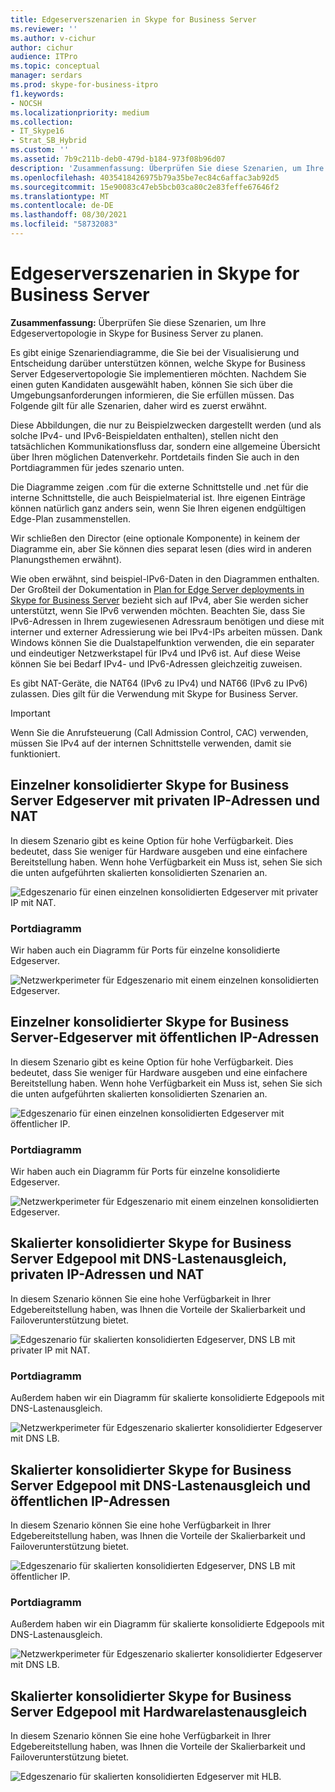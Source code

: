 ```yaml
---
title: Edgeserverszenarien in Skype for Business Server
ms.reviewer: ''
ms.author: v-cichur
author: cichur
audience: ITPro
ms.topic: conceptual
manager: serdars
ms.prod: skype-for-business-itpro
f1.keywords:
- NOCSH
ms.localizationpriority: medium
ms.collection:
- IT_Skype16
- Strat_SB_Hybrid
ms.custom: ''
ms.assetid: 7b9c211b-deb0-479d-b184-973f08b96d07
description: 'Zusammenfassung: Überprüfen Sie diese Szenarien, um Ihre Edgeservertopologie in Skype for Business Server zu planen.'
ms.openlocfilehash: 4035418426975b79a35be7ec84c6affac3ab92d5
ms.sourcegitcommit: 15e90083c47eb5bcb03ca80c2e83feffe67646f2
ms.translationtype: MT
ms.contentlocale: de-DE
ms.lasthandoff: 08/30/2021
ms.locfileid: "58732083"
---
```

# <a name="edge-server-scenarios-in-skype-for-business-server"></a>Edgeserverszenarien in Skype for Business Server
 
**Zusammenfassung:** Überprüfen Sie diese Szenarien, um Ihre Edgeservertopologie in Skype for Business Server zu planen.
  
Es gibt einige Szenariendiagramme, die Sie bei der Visualisierung und Entscheidung darüber unterstützen können, welche Skype for Business Server Edgeservertopologie Sie implementieren möchten. Nachdem Sie einen guten Kandidaten ausgewählt haben, können Sie sich über die Umgebungsanforderungen informieren, die Sie erfüllen müssen. Das Folgende gilt für alle Szenarien, daher wird es zuerst erwähnt.
  
Diese Abbildungen, die nur zu Beispielzwecken dargestellt werden (und als solche IPv4- und IPv6-Beispieldaten enthalten), stellen nicht den tatsächlichen Kommunikationsfluss dar, sondern eine allgemeine Übersicht über Ihren möglichen Datenverkehr. Portdetails finden Sie auch in den Portdiagrammen für jedes szenario unten.
  
Die Diagramme zeigen .com für die externe Schnittstelle und .net für die interne Schnittstelle, die auch Beispielmaterial ist. Ihre eigenen Einträge können natürlich ganz anders sein, wenn Sie Ihren eigenen endgültigen Edge-Plan zusammenstellen.
  
Wir schließen den Director (eine optionale Komponente) in keinem der Diagramme ein, aber Sie können dies separat lesen (dies wird in anderen Planungsthemen erwähnt).
  
Wie oben erwähnt, sind beispiel-IPv6-Daten in den Diagrammen enthalten. Der Großteil der Dokumentation in [Plan for Edge Server deployments in Skype for Business Server](edge-server-deployments.md) bezieht sich auf IPv4, aber Sie werden sicher unterstützt, wenn Sie IPv6 verwenden möchten. Beachten Sie, dass Sie IPv6-Adressen in Ihrem zugewiesenen Adressraum benötigen und diese mit interner und externer Adressierung wie bei IPv4-IPs arbeiten müssen. Dank Windows können Sie die Dualstapelfunktion verwenden, die ein separater und eindeutiger Netzwerkstapel für IPv4 und IPv6 ist. Auf diese Weise können Sie bei Bedarf IPv4- und IPv6-Adressen gleichzeitig zuweisen.
  
Es gibt NAT-Geräte, die NAT64 (IPv6 zu IPv4) und NAT66 (IPv6 zu IPv6) zulassen. Dies gilt für die Verwendung mit Skype for Business Server.
  
> [!IMPORTANT]
> Wenn Sie die Anrufsteuerung (Call Admission Control, CAC) verwenden, müssen Sie IPv4 auf der internen Schnittstelle verwenden, damit sie funktioniert. 
  
## <a name="single-consolidated-skype-for-business-server-edge-server-with-private-ip-addresses-and-nat"></a>Einzelner konsolidierter Skype for Business Server Edgeserver mit privaten IP-Adressen und NAT

In diesem Szenario gibt es keine Option für hohe Verfügbarkeit. Dies bedeutet, dass Sie weniger für Hardware ausgeben und eine einfachere Bereitstellung haben. Wenn hohe Verfügbarkeit ein Muss ist, sehen Sie sich die unten aufgeführten skalierten konsolidierten Szenarien an.
  
![Edgeszenario für einen einzelnen konsolidierten Edgeserver mit privater IP mit NAT.](../../media/Plan_LyncServer_Edge_Scenario_SingleConsolidatedEdgePrivateIP.jpg)
  
### <a name="port-diagram"></a>Portdiagramm

Wir haben auch ein Diagramm für Ports für einzelne konsolidierte Edgeserver.
  
![Netzwerkperimeter für Edgeszenario mit einem einzelnen konsolidierten Edgeserver.](../../media/Plan_LyncServer_Edge_NetPerimeter_SingleConsolidatedEdge.jpg)
  
## <a name="single-consolidated-skype-for-business-server-edge-server-with-public-ip-addresses"></a>Einzelner konsolidierter Skype for Business Server-Edgeserver mit öffentlichen IP-Adressen

In diesem Szenario gibt es keine Option für hohe Verfügbarkeit. Dies bedeutet, dass Sie weniger für Hardware ausgeben und eine einfachere Bereitstellung haben. Wenn hohe Verfügbarkeit ein Muss ist, sehen Sie sich die unten aufgeführten skalierten konsolidierten Szenarien an.
  
![Edgeszenario für einen einzelnen konsolidierten Edgeserver mit öffentlicher IP.](../../media/Plan_LyncServer_Edge_Scenario_SingleConsolidatedEdgePublicIP.jpg)
  
### <a name="port-diagram"></a>Portdiagramm

Wir haben auch ein Diagramm für Ports für einzelne konsolidierte Edgeserver.
  
![Netzwerkperimeter für Edgeszenario mit einem einzelnen konsolidierten Edgeserver.](../../media/Plan_LyncServer_Edge_NetPerimeter_SingleConsolidatedEdge.jpg)
  
## <a name="scaled-consolidated-skype-for-business-server-edge-pool-with-dns-load-balancing-and-private-ip-addresses-and-nat"></a>Skalierter konsolidierter Skype for Business Server Edgepool mit DNS-Lastenausgleich, privaten IP-Adressen und NAT

In diesem Szenario können Sie eine hohe Verfügbarkeit in Ihrer Edgebereitstellung haben, was Ihnen die Vorteile der Skalierbarkeit und Failoverunterstützung bietet.
  
![Edgeszenario für skalierten konsolidierten Edgeserver, DNS LB mit privater IP mit NAT.](../../media/Plan_LyncServer_Edge_Scenario_ScaledConsolidatedEdgeDNSLBPrivateIP.jpg)
  
### <a name="port-diagram"></a>Portdiagramm

Außerdem haben wir ein Diagramm für skalierte konsolidierte Edgepools mit DNS-Lastenausgleich.
  
![Netzwerkperimeter für Edgeszenario skalierter konsolidierter Edgeserver mit DNS LB.](../../media/Plan_LyncServer_Edge_NetPerimeter_ScaledConsolidatedEdgeDNSLB.jpg)
  
## <a name="scaled-consolidated-skype-for-business-server-edge-pool-with-dns-load-balancing-and-public-ip-addresses"></a>Skalierter konsolidierter Skype for Business Server Edgepool mit DNS-Lastenausgleich und öffentlichen IP-Adressen

In diesem Szenario können Sie eine hohe Verfügbarkeit in Ihrer Edgebereitstellung haben, was Ihnen die Vorteile der Skalierbarkeit und Failoverunterstützung bietet.
  
![Edgeszenario für skalierten konsolidierten Edgeserver, DNS LB mit öffentlicher IP.](../../media/Plan_LyncServer_Edge_Scenario_ScaledConsolidatedEdgeDNSLBPublicIP.jpg)
  
### <a name="port-diagram"></a>Portdiagramm

Außerdem haben wir ein Diagramm für skalierte konsolidierte Edgepools mit DNS-Lastenausgleich.
  
![Netzwerkperimeter für Edgeszenario skalierter konsolidierter Edgeserver mit DNS LB.](../../media/Plan_LyncServer_Edge_NetPerimeter_ScaledConsolidatedEdgeDNSLB.jpg)
  
## <a name="scaled-consolidated-skype-for-business-server-edge-pool-with-hardware-load-balancing"></a>Skalierter konsolidierter Skype for Business Server Edgepool mit Hardwarelastenausgleich

In diesem Szenario können Sie eine hohe Verfügbarkeit in Ihrer Edgebereitstellung haben, was Ihnen die Vorteile der Skalierbarkeit und Failoverunterstützung bietet.
  
![Edgeszenario für skalierten konsolidierten Edgeserver mit HLB.](../../media/Plan_LyncServer_Edge_Scenario_ScaledConsolidatedEdgeHLB.jpg)
 
